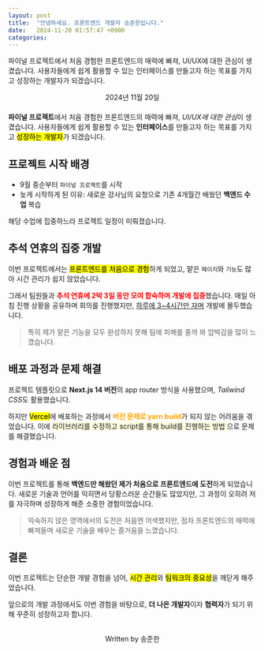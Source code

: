 ```yaml
---
layout: post
title:  "안녕하세요. 프론트엔드 개발자 송준한입니다."
date:   2024-11-20 01:57:47 +0900
categories: 
---
```


<p>파이널 프로젝트에서 처음 경험한 프론트엔드의 매력에 빠져, UI/UX에 대한 관심이 생겼습니다. 사용자들에게 쉽게 활용할 수 있는 인터페이스를 만들고자 하는 목표를 가지고 성장하는 개발자가 되겠습니다.</p>

<article>
  <header style="text-align: center; margin-bottom: 20px;">
    <time datetime="2024-11-20T01:57:47+09:00">2024년 11월 20일</time>
  </header>

  <section>
    <p>
      <strong>파이널 프로젝트</strong>에서 처음 경험한 프론트엔드의 매력에 빠져, 
      <em>UI/UX에 대한 관심</em>이 생겼습니다. 
      사용자들에게 쉽게 활용할 수 있는 <strong>인터페이스</strong>를 만들고자 하는 목표를 가지고 
      <mark>성장하는 개발자</mark>가 되겠습니다.
    </p>
  </section>

  <section>
    <h2>프로젝트 시작 배경</h2>
    <ul>
      <li>9월 중순부터 <code>파이널 프로젝트</code>를 시작</li>
      <li>
        늦게 시작하게 된 이유: 새로운 강사님의 요청으로 기존 4개월간 배웠던 
        <strong>백엔드 수업</strong> 복습
      </li>
    </ul>
    <p>
      해당 수업에 집중하느라 프로젝트 일정이 미뤄졌습니다.
    </p>
  </section>

  <section>
    <h2>추석 연휴의 집중 개발</h2>
    <p>
      이번 프로젝트에서는 <mark>프론트엔드를 처음으로 경험</mark>하게 되었고, 맡은 
      <code>페이지</code>와 <code>기능</code>도 많아 시간 관리가 쉽지 않았습니다. 
    </p>
    <p>
      그래서 팀원들과 
      <strong style="color: red;">추석 연휴에 2박 3일 동안 모여 합숙하며 개발에 집중</strong>했습니다. 
      매일 아침 진행 상황을 공유하며 회의를 진행했지만, 
      <u>하루에 3~4시간만 자며</u> 개발에 몰두했습니다.
    </p>
    <blockquote>
      특히 제가 맡은 기능을 모두 완성하지 못해 팀에 피해를 줄까 봐 압박감을 많이 느꼈습니다.
    </blockquote>
  </section>

  <section>
    <h2>배포 과정과 문제 해결</h2>
    <p>
      프로젝트 템플릿으로 <strong>Next.js 14 버전</strong>의 app router 방식을 사용했으며, 
      <em>Tailwind CSS</em>도 활용했습니다.
    </p>
    <p>
      하지만 <mark>Vercel</mark>에 배포하는 과정에서 
      <strong style="color: orange;">버전 문제로 yarn build</strong>가 되지 않는 
      어려움을 겪었습니다. 이에 
      <span style="background-color: lightyellow;">
        라이브러리를 수정하고 script를 통해 build를 진행하는 방법
      </span>
      으로 문제를 해결했습니다.
    </p>
  </section>

  <section>
    <h2>경험과 배운 점</h2>
    <p>
      이번 프로젝트를 통해 
      <strong>백엔드만 해왔던 제가 처음으로 프론트엔드에 도전</strong>하게 되었습니다. 
      새로운 기술과 언어를 익히면서 당황스러운 순간들도 많았지만, 그 과정이 오히려 
      저를 자극하며 성장하게 해준 소중한 경험이었습니다.
    </p>
    <blockquote>
      익숙하지 않은 영역에서의 도전은 처음엔 어색했지만, 점차 프론트엔드의 매력에 빠져들며 
      새로운 기술을 배우는 즐거움을 느꼈습니다.
    </blockquote>
  </section>

  <section>
    <h2>결론</h2>
    <p>
      이번 프로젝트는 단순한 개발 경험을 넘어, 
      <mark>시간 관리</mark>와 <mark>팀워크의 중요성</mark>을 깨닫게 해주었습니다. 
    </p>
    <p>
      앞으로의 개발 과정에서도 이번 경험을 바탕으로, 
      <strong>더 나은 개발자</strong>이자 <strong>협력자</strong>가 되기 위해 
      꾸준히 성장하고자 합니다.
    </p>
  </section>

  <footer style="text-align: center; margin-top: 30px;">
    <p>Written by 송준한</p>
  </footer>
</article>

[jekyll-docs]: https://jekyllrb.com/docs/home

[jekyll-gh]:   https://github.com/jekyll/jekyll

[jekyll-talk]: https://talk.jekyllrb.com/